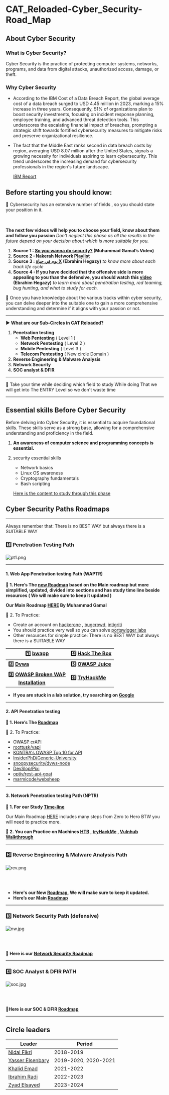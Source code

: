 # CAT_Reloaded-Cyber_Security-Road_Map

## **About Cyber Security**
### What is Cyber Security? 
Cyber Security is the practice of protecting computer systems, networks, programs, and data from digital attacks, unauthorized access, damage, or theft.
### Why Cyber Security  
+ According to the IBM Cost of a Data Breach Report, the global average cost of a data breach surged to USD 4.45 million in 2023, marking a 15% increase in three years. 
	Consequently, 51% of organizations plan to boost security investments, focusing on incident response planning, employee training, and advanced threat detection tools. This underscores the escalating financial impact of breaches, prompting a strategic shift towards fortified cybersecurity measures to mitigate risks and preserve organizational resilience.
+ The fact that the Middle East ranks second in data breach costs by region, averaging USD 8.07 million after the United States, signals a growing necessity for individuals aspiring to learn cybersecurity. This trend underscores the increasing demand for cybersecurity professionals in the region's future landscape. 

	[IBM Report](https://www.ibm.com/downloads/cas/E3G5JMBP)
## Before starting you should know:


<aside>
📌 Cybersecurity has an extensive number of fields , so you should state your position in it.  
</aside>  

<br>
<br>

**The next few videos will help you to choose your field, know about them and follow you passion** *Don't neglect this phase as all the results in the future depend on your decision about which is more suitable for you.*

1. **Source 1 : [So you wanna do security?](https://youtu.be/i8rizLc4hc0) (Muhammad Gamal’s Video)**
2. **Source 2 : Nakerah Network [Playlist](https://youtube.com/playlist?list=PL_yseowcuqYI9cE8Qonbr0SGN1XQFEEPg)**
3. **Source 3 : [يوم في حياة X](https://www.youtube.com/watch?v=ompZWkWsn9A&list=PLv7cogHXoVhXIg4R6-eyws4isM2-sh2St) (Ebrahim Hegazy)** *to know more about each track life cycle*
4. **Source 4 : If you have decided that the offensive side is more appealing to you than the defensive, you should watch this [video](https://youtu.be/f3hP49LGoik?si=tNaDX4bRuF5M1EMS) (Ebrahim Hegazy)** *to learn more about penetration testing, red teaming, bug hunting, and what to study for each.*


<aside>
📌 Once you have knowledge about the various tracks within cyber security, you can delve deeper into the suitable one to gain a more comprehensive understanding and determine if it aligns with your passion or not.
</aside>

---

**▶ What are our Sub-Circles in CAT Reloaded?**

1. **Penetration testing**
    - **Web Pentesting** ( Level 1 )
    - **Network Pentesting** ( Level 2 )
    - **Mobile Pentesting** ( Level 3 )
    - **Telecom Pentesting** ( New circle Domain )
1. **Reverse Engineering & Malware Analysis**
2. **Network Security**
3. **SOC analyst & DFIR**

---

<aside>
📌 Take your time while deciding which field to study While doing That we will get into The ENTRY Level so we don't waste time

</aside>

---

## Essential skills Before Cyber Security 

Before delving into Cyber Security, it is essential to acquire foundational skills. These skills serve as a strong base, allowing for a comprehensive understanding and proficiency in the field.

1. **An awareness of computer science and programming concepts is essential.**
2. security essential skills 
	- Network basics
	- Linux OS awareness 
	- Cryptography fundamentals
	- Bash scripting

	[Here is the content to study through this phase](https://zyadelsayed.notion.site/Entry-level-d1da5cd08ccc457db6fa653605b31e8b?pvs=4)
## Cyber Security Paths Roadmaps 

---
Always remember that: There is no BEST WAY but always there is a SUITABLE WAY

### **1️⃣ Penetration Testing Path**

![pt1.png](img/pt1.png)

---
#### 1. **Web App Penetration testing Path (WAPTR)**

**📌 1. Here’s The [new Roadmap](https://zyadelsayed.notion.site/WEB-Penetration-testing-6ae02070f55646358202dc28d0d565ff?pvs=4) based on the Main roadmap but more simplified, updated, divided into sections and has study time line beside resources ( We will make sure to keep it updated )**

**Our Main Roadmap [HERE](https://drive.google.com/file/d/1YlYBgkith2ycK8aqP2bv_a-S9YD6LANi/view?usp=sharing) By Muhammad Gamal**


📌 2. To Practice:
- Create an account on [hackerone](https://www.hackerone.com/) , [bugcrowd](https://www.bugcrowd.com/), [intigriti](https://www.intigriti.com/programs)
- You should practice very well so you can solve [portswigger labs](https://portswigger.net/web-security)
- Other resources for simple practice:
There is no BEST WAY but always there is a SUITABLE WAY

|**1️⃣ [bwapp](http://www.itsecgames.com/)** | **4️⃣ [Hack The Box](https://referral.hackthebox.com/mzxDovt)** | 
| --- |  --- |
| **2️⃣ [Dvwa](https://tryhackme.com/room/dvwa)** | **5️⃣ [OWASP Juice](https://tryhackme.com/room/owaspjuiceshop)** |
|**3️⃣  [OWASP Broken WAP](https://sourceforge.net/projects/owaspbwa/) <br /> &emsp;&ensp;&ensp;[Installation](https://www.youtube.com/watch?v=p7uqu4o3RhY&t=507s)**|**6️⃣ [TryHackMe](https://tryhackme.com/signup?referrer=652bf42512e834834064b3c8)**| 

- **If you are stuck in a lab solution, try searching on [Google](http://google.com/)**
---
#### 2. **API Penetration testing**

**📌 1. Here’s The [Roadmap](https://cyber-samurai.notion.site/API-Hacking-RoadMap-0817ef70509649dfaec2891ffba1f7db)**

📌 2. To Practice:
- [OWASP crAPI](https://github.com/OWASP/crAPI)
- [roottusk/vapi](https://github.com/roottusk/vapi)
- [KONTRA's OWASP Top 10 for API](https://application.security/free/owasp-top-10-API)
- [InsiderPhD/Generic-University](https://github.com/InsiderPhD/Generic-University)
- [snoopysecurity/dvws-node](https://github.com/snoopysecurity/dvws-node)
- [DevSlop/Pixi](https://github.com/DevSlop/Pixi)
- [optiv/rest-api-goat](https://github.com/optiv/rest-api-goat)
- [marmicode/websheep](https://github.com/marmicode/websheep)
  

---
#### **3. Network Penetration testing Path (NPTR)**

**📌 1. For our Study [Time-line](https://ahmedwaly.notion.site/Network-Timeline-d12dcffe237049b391ccbd7db8743f29)**

Our Main Roadmap [HERE](https://drive.google.com/file/d/1OGCm2PHs0qX1NqmkeZFv9q-lo10fPbht/view?usp=sharing) includes many steps from Zero to Hero BTW you will need to practice more.


**📌 2. You can Practice on Machines [HTB](https://www.hackthebox.eu/) , [tryHackMe](https://tryhackme.com/) , [Vulnhub Walkthrough](https://github.com/Ignitetechnologies/Vulnhub-CTF-Writeups)**

---
### **2️⃣ Reverse Engineering & Malware Analysis Path**

![rev.png](img/rev.png)

<br>
<br>

- **Here's our New [Roadmap](https://drive.google.com/file/d/1KIbYmByu0Cy35BWRzSMphzRtWGKfALFU/view?usp=sharing), We will make sure to keep it updated.**
- **Here’s our Main [Roadmap](https://drive.google.com/file/d/13nDt8I-LoUq350HgeVq0UVhoF9qyhQVh/view?usp=sharing)**

---

### **3️⃣ Network Security Path (defensive)**

![nw.jpg](img/nw.jpg)

<br>
<br>

**📌 Here is our [Network Security Roadmap](https://tan-ravioli-dbf.notion.site/Network-Security-df42ce9c0795434fb295fd5f1a0a0b60?pvs=4)**

---

### **4️⃣ SOC Analyst & DFIR PATH**

![soc.jpg](img/soc.png)

<br>
<br>

**📌Here is our SOC & DFIR [Roadmap](https://drive.google.com/file/d/14kQBiI_U17_rzwXpJpSEYnWtblfVYwn1/view?usp=sharing)**


---
## Circle leaders

| Leader | Period |
| --- |--- |
| [Nidal Fikri](https://www.linkedin.com/in/nidal-fikri-kamil/)| 2018-2019 |
| [Yasser Elsenbary](https://www.linkedin.com/in/yasserelsnbary/)|2019-2020, 2020-2021 |
| [Khalid Emad](https://www.linkedin.com/in/khalid-emad/) | 2021-2022 |
| [Ibrahim Radi](https://www.linkedin.com/in/ibraradi9)| 2022-2023|
|[Zyad Elsayed](https://www.linkedin.com/in/zyad-abdelbary/)|2023-2024|

